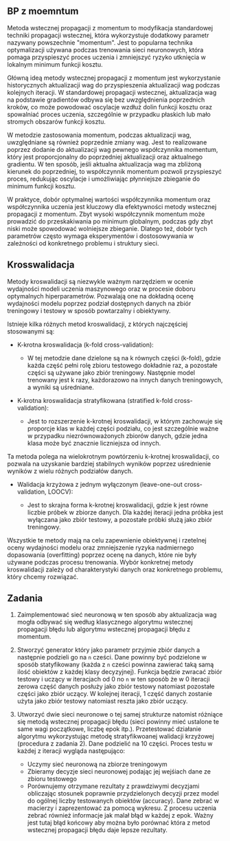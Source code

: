 ## BP z moemntum

Metoda wstecznej propagacji z momentum to modyfikacja standardowej techniki propagacji wstecznej, która wykorzystuje dodatkowy parametr nazywany powszechnie "momentum". Jest to popularna technika optymalizacji używana podczas trenowania sieci neuronowych, która pomaga przyspieszyć proces uczenia i zmniejszyć ryzyko utknięcia w lokalnym minimum funkcji kosztu.

Główną ideą metody wstecznej propagacji z momentum jest wykorzystanie historycznych aktualizacji wag do przyspieszenia aktualizacji wag podczas kolejnych iteracji. W standardowej propagacji wstecznej, aktualizacja wag na podstawie gradientów odbywa się bez uwzględnienia poprzednich kroków, co może powodować oscylacje wzdłuż dolin funkcji kosztu oraz spowalniać proces uczenia, szczególnie w przypadku płaskich lub mało stromych obszarów funkcji kosztu.

W metodzie zastosowania momentum, podczas aktualizacji wag, uwzględniane są również poprzednie zmiany wag. Jest to realizowane poprzez dodanie do aktualizacji wag pewnego współczynnika momentum, który jest proporcjonalny do poprzedniej aktualizacji oraz aktualnego gradientu. W ten sposób, jeśli aktualna aktualizacja wag ma zbliżoną kierunek do poprzedniej, to współczynnik momentum pozwoli przyspieszyć proces, redukując oscylacje i umożliwiając płynniejsze zbieganie do minimum funkcji kosztu.

W praktyce, dobór optymalnej wartości współczynnika momentum oraz współczynnika uczenia jest kluczowy dla efektywności metody wstecznej propagacji z momentum. Zbyt wysoki współczynnik momentum może prowadzić do przeskakiwania po minimum globalnym, podczas gdy zbyt niski może spowodować wolniejsze zbieganie. Dlatego też, dobór tych parametrów często wymaga eksperymentów i dostosowywania w zależności od konkretnego problemu i struktury sieci.

## Krosswalidacja

Metody kroswalidacji są niezwykle ważnym narzędziem w ocenie wydajności modeli uczenia maszynowego oraz w procesie doboru optymalnych hiperparametrów. Pozwalają one na dokładną ocenę wydajności modelu poprzez podział dostępnych danych na zbiór treningowy i testowy w sposób powtarzalny i obiektywny.

Istnieje kilka różnych metod kroswalidacji, z których najczęściej stosowanymi są:

- K-krotna kroswalidacja (k-fold cross-validation):
    - W tej metodzie dane dzielone są na k równych części (k-fold), gdzie każda część pełni rolę zbioru testowego dokładnie raz, a pozostałe części są używane jako zbiór treningowy. Następnie model trenowany jest k razy, każdorazowo na innych danych treningowych, a wyniki są uśredniane.

- K-krotna kroswalidacja stratyfikowana (stratified k-fold cross-validation):

    - Jest to rozszerzenie k-krotnej kroswalidacji, w którym zachowuje się proporcje klas w każdej części podziału, co jest szczególnie ważne w przypadku niezrównoważonych zbiorów danych, gdzie jedna klasa może być znacznie liczniejsza od innych.

Ta metoda polega na wielokrotnym powtórzeniu k-krotnej kroswalidacji, co pozwala na uzyskanie bardziej stabilnych wyników poprzez uśrednienie wyników z wielu różnych podziałów danych.
- Walidacja krzyżowa z jednym wyłączonym (leave-one-out cross-validation, LOOCV):

    - Jest to skrajna forma k-krotnej kroswalidacji, gdzie k jest równe liczbie próbek w zbiorze danych. Dla każdej iteracji jedna próbka jest wyłączana jako zbiór testowy, a pozostałe próbki służą jako zbiór treningowy.

Wszystkie te metody mają na celu zapewnienie obiektywnej i rzetelnej oceny wydajności modelu oraz zmniejszenie ryzyka nadmiernego dopasowania (overfitting) poprzez ocenę na danych, które nie były używane podczas procesu trenowania. Wybór konkretnej metody kroswalidacji zależy od charakterystyki danych oraz konkretnego problemu, który chcemy rozwiązać.


## Zadania

1. Zaimplementować sieć neuronową w ten sposób aby aktualizacja wag mogła odbywać się według klasycznego algorytmu wstecznej propagacji błędu lub algorytmu wstecznej propagacji błędu z momentum.

2. Stworzyć generator który jako parametr przyjmie zbiór danych a następnie podzieli go na `n` cześci. Dane powinny być podzielone w sposób statyfikowany (każda z `n` cześci powinna zawierać taką samą ilość obiektów z każdej klasy decyzyjnej). Funkcja będzie zwracać zbiór testowy i uczący w iteracjach od 0 no `n` w ten sposób że w 0 iteracji zerowa część danych posłuży jako zbiór testowy natomiast pozostałe części jako zbiór uczący. W kolejnej iteracji, 1 część danych zostanie użyta jako zbiór testowy natomiast reszta jako zbiór uczący. 

3. Utworzyć dwie sieci neuronowe o tej samej strukturze natomist różniące się metodą wstecznej propagacji błędu (sieci powinny mieć ustalone te same wagi początkowe, liczbę epok itp.). Przetestować działanie algorytmu wykorzystując metodę stratyfikwoanej walidacji krzyżowej (procedura z zadania 2). Dane podzielić na 10 części. Proces testu w każdej z iteracji wygląda następująco:
    - Uczymy sieć neuronową na zbiorze treningowym
    - Zbieramy decyzje sieci neuronowej podając jej wejśiach dane ze zbioru testowego
    - Porównujemy otrzymane rezultaty z prawdziwymi decyzjami obliczając stosunek poprawnie przydzielonych decyzji przez model do ogólnej liczby testowanych obiektów (accuracy).
Dane zebrać w macierzy i zaprezentować za pomocą wykresu.
Z procesu uczenia zebrać również informacje jak malał błąd w każdej z epok. Ważny jest tutaj błąd końcowy aby można było porównać która z metod wstecznej propagacji błędu daje lepsze rezultaty.